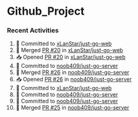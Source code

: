 # Github_Project

### Recent Activities
<!--START_SECTION:activity-->
1. 📝 Committed to [xLanStar/just-go-web](https://github.com/xLanStar/just-go-web/commit/0339832ddce9d1a50b52236bf7396335afffb27c)
2. 🔀 Merged [PR #20](https://github.com/xLanStar/just-go-web/pull/20) in [xLanStar/just-go-web](https://github.com/xLanStar/just-go-web)
3. 📥 Opened [PR #20](https://github.com/xLanStar/just-go-web/pull/20) in [xLanStar/just-go-web](https://github.com/xLanStar/just-go-web)
4. 📝 Committed to [noob409/just-go-server](https://github.com/noob409/just-go-server/commit/4cb93e606269d41bd90203e5feefa3d15d4ea29f)
5. 🔀 Merged [PR #26](https://github.com/noob409/just-go-server/pull/26) in [noob409/just-go-server](https://github.com/noob409/just-go-server)
6. 📥 Opened [PR #26](https://github.com/noob409/just-go-server/pull/26) in [noob409/just-go-server](https://github.com/noob409/just-go-server)
7. 📝 Committed to [xLanStar/just-go-web](https://github.com/xLanStar/just-go-web/commit/0339832ddce9d1a50b52236bf7396335afffb27c)
8. 📝 Committed to [noob409/just-go-server](https://github.com/noob409/just-go-server/commit/4cb93e606269d41bd90203e5feefa3d15d4ea29f)
9. 📝 Committed to [noob409/just-go-server](https://github.com/noob409/just-go-server/commit/38d909990f1187cb986a3d811d02f9484fb2f327)
10. 🔀 Merged [PR #25](https://github.com/noob409/just-go-server/pull/25) in [noob409/just-go-server](https://github.com/noob409/just-go-server)
<!--END_SECTION:activity-->
